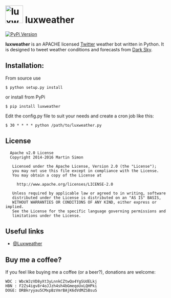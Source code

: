 <h1><img src="https://raw.github.com/mrsmn/luxweather/master/doc/luxweather.png" height=55 alt="luxweather" title="luxweather"> luxweather</h1>

[![PyPi Version](http://img.shields.io/pypi/v/luxweather.svg)](https://pypi.python.org/pypi/luxweather/)

**luxweather** is an APACHE licensed [Twitter](https://twitter.com) weather bot written in Python. It is designed to tweet weather conditions and forecasts from [Dark Sky](https://darksky.net/).

## Installation:

From source use

    $ python setup.py install

or install from PyPi

    $ pip install luxweather

Edit the config.py file to suit your needs and create a cron job like this:

    $ 30 * * * * python /path/to/luxweather.py

## License

```
  Apache v2.0 License
  Copyright 2014-2016 Martin Simon

   Licensed under the Apache License, Version 2.0 (the "License");
   you may not use this file except in compliance with the License.
   You may obtain a copy of the License at

     http://www.apache.org/licenses/LICENSE-2.0

   Unless required by applicable law or agreed to in writing, software
   distributed under the License is distributed on an "AS IS" BASIS,
   WITHOUT WARRANTIES OR CONDITIONS OF ANY KIND, either express or implied.
   See the License for the specific language governing permissions and
   limitations under the License.

```

## Useful links

* [@Luxweather](https://twitter.com/LuxWeather)

## Buy me a coffee?

If you feel like buying me a coffee (or a beer?), donations are welcome:

```
WDC : WbcWJzVD8yXt3yLnnkCZtwQo4YgSUdELkj
HBN : F2Zs4igv8r4oJJzh4sh4bGmeqoUxLQHPki
DOGE: DRBkryyau5CMxpBzVmrBAjK6dVdMZSBsuS
```
